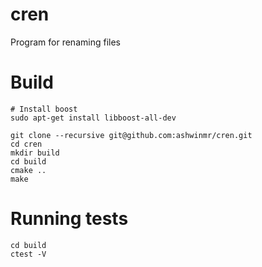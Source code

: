 # cren
Program for renaming files

# Build

```
# Install boost
sudo apt-get install libboost-all-dev

git clone --recursive git@github.com:ashwinmr/cren.git
cd cren
mkdir build
cd build
cmake ..
make
```

# Running tests
```
cd build
ctest -V
```
